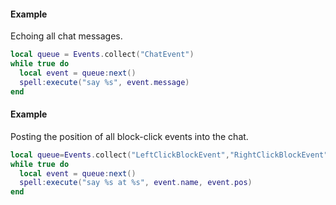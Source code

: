 #### Example
Echoing all chat messages.
```lua
local queue = Events.collect("ChatEvent")
while true do
  local event = queue:next()
  spell:execute("say %s", event.message)
end
```

#### Example
Posting the position of all block-click events into the chat.
```lua
local queue=Events.collect("LeftClickBlockEvent","RightClickBlockEvent")
while true do
  local event = queue:next()
  spell:execute("say %s at %s", event.name, event.pos)
end
```
